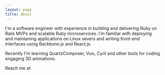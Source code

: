 ```yaml
---
layout: page
title: About
---
```


I'm a software engineer with experience in building and delivering
Ruby on Rails MVPs and scalable Ruby microservices. I'm familiar with
deploying and maintaning applications on Linux severs and writing
front-end interfaces using Backbone.js and React.js.

Recently I'm learning QuartzComposer, Vuo, Cyril and other tools for coding
engaging 3D animations.

Reach me at <strong id="2ewh6hly13"></strong>
